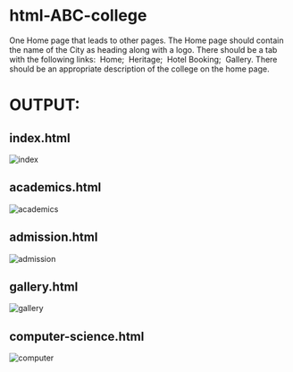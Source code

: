 # html-ABC-college

One Home page that leads to other pages. The Home page should contain the name of the City as heading along with a logo. There should be a tab with the following links:
 Home;
 Heritage;
 Hotel Booking;
 Gallery.
There should be an appropriate description of the college on the home page.

# OUTPUT:

## index.html
![index](https://github.com/Thiru-AI/html-ABC-college/assets/94980741/f1776e7a-7978-44ca-97fc-5ccddf7e5fb5)



## academics.html

![academics](https://github.com/Thiru-AI/html-ABC-college/assets/94980741/e5ef6f80-0feb-4754-b54c-abd45af892c7)


## admission.html
![admission](https://github.com/Thiru-AI/html-ABC-college/assets/94980741/c871e3ef-ec80-4fd4-90b9-76a9cdea943e)



## gallery.html

![gallery](https://github.com/Thiru-AI/html-ABC-college/assets/94980741/bbdb7038-39ee-4469-8c8d-f452e31d83b5)


## computer-science.html
![computer](https://github.com/Thiru-AI/html-ABC-college/assets/94980741/97b2c423-3a62-41d2-a2a4-598be0be66d6)
